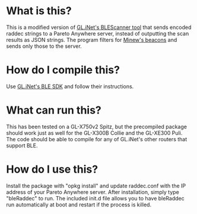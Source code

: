 # What is this?
This is a modified version of [GL.iNet's BLEScanner tool](https://github.com/gl-inet/sdk) that sends encoded raddec strings to a Pareto Anywhere server, instead of outputting the scan results as JSON strings. The program filters for [Minew's beacons](https://www.minew.com/) and sends only those to the server.

# How do I compile this?
Use [GL.iNet's BLE SDK](https://github.com/gl-inet/gl-ble-sdk) and follow their instructions.

# What can run this?
This has been tested on a GL-X750v2 Spitz, but the precompiled package should work just as well for the GL-X300B Collie and the GL-XE300 Puli. The code should be able to compile for any of GL.iNet's other routers that support BLE.

# How do I use this?
Install the package with "opkg install" and update raddec.conf with the IP address of your Pareto Anywhere server. After installation, simply type "bleRaddec" to run. The included init.d file allows you to have bleRaddec run automatically at boot and restart if the process is killed. 
